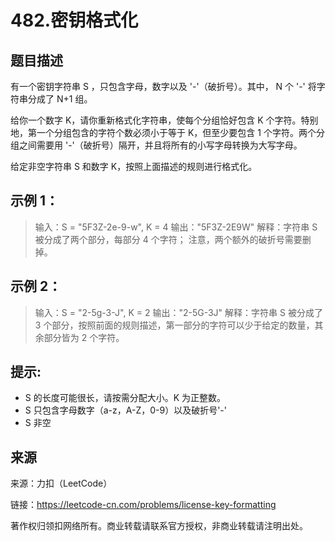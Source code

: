 # 482.密钥格式化

## 题目描述
有一个密钥字符串 S ，只包含字母，数字以及 '-'（破折号）。其中， N 个 '-' 将字符串分成了 N+1 组。

给你一个数字 K，请你重新格式化字符串，使每个分组恰好包含 K 个字符。特别地，第一个分组包含的字符个数必须小于等于 K，但至少要包含 1 个字符。两个分组之间需要用 '-'（破折号）隔开，并且将所有的小写字母转换为大写字母。

给定非空字符串 S 和数字 K，按照上面描述的规则进行格式化。



## 示例 1：
> 输入：S = "5F3Z-2e-9-w", K = 4
> 输出："5F3Z-2E9W"
> 解释：字符串 S 被分成了两个部分，每部分 4 个字符；
> 注意，两个额外的破折号需要删掉。

## 示例 2：

> 输入：S = "2-5g-3-J", K = 2
> 输出："2-5G-3J"
> 解释：字符串 S 被分成了 3 个部分，按照前面的规则描述，第一部分的字符可以少于给定的数量，其余部分皆为 2 个字符。



## 提示:
- S 的长度可能很长，请按需分配大小。K 为正整数。
- S 只包含字母数字（a-z，A-Z，0-9）以及破折号'-'
- S 非空

## 来源
来源：力扣（LeetCode）

链接：https://leetcode-cn.com/problems/license-key-formatting

著作权归领扣网络所有。商业转载请联系官方授权，非商业转载请注明出处。
